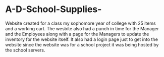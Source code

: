 # A-D-School-Supplies-
Website created for a class my sophomore year of college with 25 items and a working cart. The wesbite also had a punch in time for the Manager and the Employees along with a page for the Managers to update the inventory for the website itself. It also had a login page just to get into the website since the website was for a school project it was being hosted by the school servers. 
